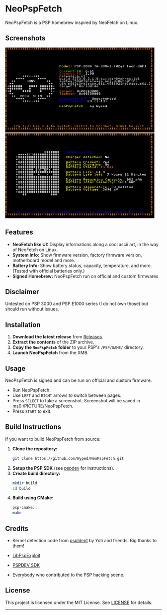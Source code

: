 # NeoPspFetch

NeoPspFetch is a PSP homebrew inspired by NeoFetch on Linux.

## Screenshots

![Screenshot 1](screenshots/screenshot01.png)
![Screenshot 2](screenshots/screenshot02.png)


## Features

- **NeoFetch like UI:** Display informations along a cool ascii art, in the way of NeoFetch on Linux.
- **System Info:** Show firmware version, factory firmware version, motherboard model and more.
- **Battery Info:** Show battery status, capacity, temperature, and more. (Tested with official batteries only.)
- **Signed Homebrew:** NeoPspFetch run on official and custom firmwares.

## Disclaimer

Untested on PSP 3000 and PSP E1000 series (I do not own those) but should run without issues.

## Installation

1. **Download the latest release** from [Releases](https://github.com/Wyped/NeoPspFetch/releases).
2. **Extract the contents** of the ZIP archive.
3. **Copy the `NeoPspFetch` folder** to your PSP's `/PSP/GAME/` directory.
4. **Launch NeoPspFetch** from the XMB.

## Usage

NeoPspFetch is signed and can be run on official and custom firmware.

- Run NeoPspFetch. 
- Use `LEFT` and `RIGHT` arrows to switch between pages.
- Press `SELECT` to take a screenshot. Screenshot will be saved in ms0:/PICTURE/NeoPspFetch.
- Press `START` to exit.

## Build Instructions

If you want to build NeoPspFetch from source:

1. **Clone the repository:**
   ```bash
   git clone https://github.com/Wyped/NeoPspFetch.git
   ```
2. **Setup the PSP SDK** (see [pspdev](https://pspdev.github.io/) for instructions).
3. **Create build directory:**
   ```bash
   mkdir build
   cd build
   ```
4. **Build using CMake:**
   ```bash
   psp-cmake..
   make
   ```

## Credits

- Kernel detection code from [pspIdent](https://github.com/Yoti/psp_pspident/)  by Yoti and friends. Big thanks to them!

- [LibPspExploit](https://github.com/PSP-Archive/LibPspExploit)

- [PSPDEV SDK](https://pspdev.github.io/)

- Everybody who contributed to the PSP hacking scene.

## License

This project is licensed under the MIT License. See [LICENSE](LICENSE) for details.

---

